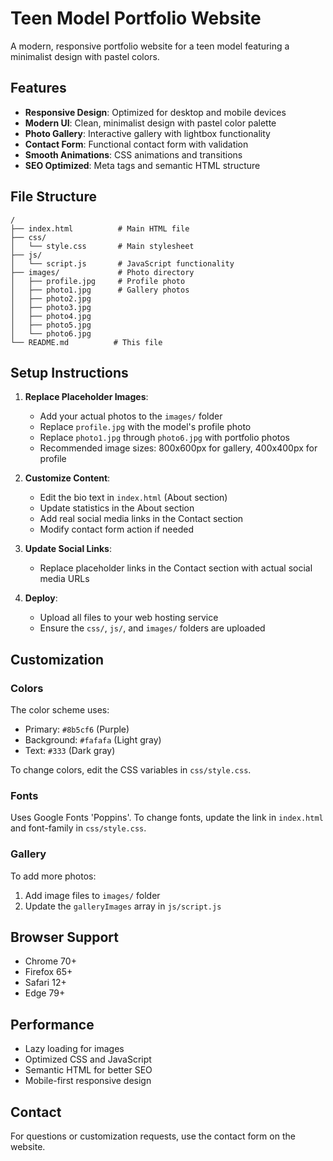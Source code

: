 # Teen Model Portfolio Website

A modern, responsive portfolio website for a teen model featuring a minimalist design with pastel colors.

## Features

- **Responsive Design**: Optimized for desktop and mobile devices
- **Modern UI**: Clean, minimalist design with pastel color palette
- **Photo Gallery**: Interactive gallery with lightbox functionality
- **Contact Form**: Functional contact form with validation
- **Smooth Animations**: CSS animations and transitions
- **SEO Optimized**: Meta tags and semantic HTML structure

## File Structure

```
/
├── index.html          # Main HTML file
├── css/
│   └── style.css       # Main stylesheet
├── js/
│   └── script.js       # JavaScript functionality
├── images/             # Photo directory
│   ├── profile.jpg     # Profile photo
│   ├── photo1.jpg      # Gallery photos
│   ├── photo2.jpg
│   ├── photo3.jpg
│   ├── photo4.jpg
│   ├── photo5.jpg
│   └── photo6.jpg
└── README.md          # This file
```

## Setup Instructions

1. **Replace Placeholder Images**:
   - Add your actual photos to the `images/` folder
   - Replace `profile.jpg` with the model's profile photo
   - Replace `photo1.jpg` through `photo6.jpg` with portfolio photos
   - Recommended image sizes: 800x600px for gallery, 400x400px for profile

2. **Customize Content**:
   - Edit the bio text in `index.html` (About section)
   - Update statistics in the About section
   - Add real social media links in the Contact section
   - Modify contact form action if needed

3. **Update Social Links**:
   - Replace placeholder links in the Contact section with actual social media URLs

4. **Deploy**:
   - Upload all files to your web hosting service
   - Ensure the `css/`, `js/`, and `images/` folders are uploaded

## Customization

### Colors
The color scheme uses:
- Primary: `#8b5cf6` (Purple)
- Background: `#fafafa` (Light gray)
- Text: `#333` (Dark gray)

To change colors, edit the CSS variables in `css/style.css`.

### Fonts
Uses Google Fonts 'Poppins'. To change fonts, update the link in `index.html` and font-family in `css/style.css`.

### Gallery
To add more photos:
1. Add image files to `images/` folder
2. Update the `galleryImages` array in `js/script.js`

## Browser Support

- Chrome 70+
- Firefox 65+
- Safari 12+
- Edge 79+

## Performance

- Lazy loading for images
- Optimized CSS and JavaScript
- Semantic HTML for better SEO
- Mobile-first responsive design

## Contact

For questions or customization requests, use the contact form on the website.